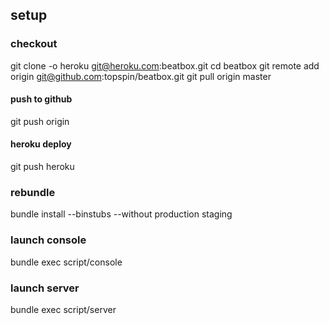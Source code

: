 ## setup

### checkout
  
  git clone -o heroku git@heroku.com:beatbox.git
  cd beatbox
  git remote add origin git@github.com:topspin/beatbox.git
  git pull origin master

#### push to github

  git push origin

#### heroku deploy

  git push heroku

### rebundle

  bundle install --binstubs --without production staging

### launch console

  bundle exec script/console

### launch server

  bundle exec script/server

